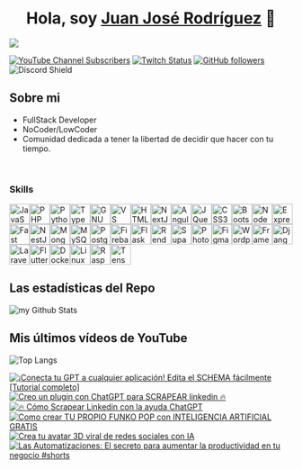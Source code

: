 <div align="center">
<h1 align="center">Hola, soy <a href="https://juanjoserprofesionaldigital.com">Juan José Rodríguez</a> 👋</h1>
</div>
<img src="https://media.licdn.com/dms/image/D4D16AQFRMMpjD_1jKw/profile-displaybackgroundimage-shrink_350_1400/0/1712176501999?e=1720656000&v=beta&t=3CoBRRLnMIPqVBcjhDlppKhdee8LQ9REPb__q39iKhE">

[![YouTube Channel Subscribers](https://img.shields.io/youtube/channel/subscribers/UCYmCPRyxAVLSpUh7J53DzEQ?style=social)](https://www.youtube.com/@juanjoser-prodigital?sub_confirmation=1)
[![Twitch Status](https://img.shields.io/twitch/status/juanjoserprodigital?style=social)](https://www.twitch.tv/juanjoserprodigital)
[![GitHub followers](https://img.shields.io/github/followers/JJRProDigital?style=social)](https://github.com/JJRProDigital)
![Discord Shield](https://discord.com/api/guilds/921677072089374782/widget.png?style=shield)


## Sobre mi

- FullStack Developer 
- NoCoder/LowCoder
- Comunidad dedicada a tener la libertad de decidir que hacer con tu tiempo.
<br>

### Skills 
<p align="left">
<a href="https://developer.mozilla.org/en-US/docs/Web/JavaScript" target="_blank" rel="noreferrer"><img src="https://raw.githubusercontent.com/danielcranney/readme-generator/main/public/icons/skills/javascript-colored.svg" width="36" height="36" alt="JavaScript" /></a><a href="https://www.php.net/" target="_blank" rel="noreferrer"><img src="https://raw.githubusercontent.com/danielcranney/readme-generator/main/public/icons/skills/php-colored.svg" width="36" height="36" alt="PHP" /></a><a href="https://www.python.org/" target="_blank" rel="noreferrer"><img src="https://raw.githubusercontent.com/danielcranney/readme-generator/main/public/icons/skills/python-colored.svg" width="36" height="36" alt="Python" /></a><a href="https://www.typescriptlang.org/" target="_blank" rel="noreferrer"><img src="https://raw.githubusercontent.com/danielcranney/readme-generator/main/public/icons/skills/typescript-colored.svg" width="36" height="36" alt="TypeScript" /></a><a href="https://www.gnu.org/software/bash/" target="_blank" rel="noreferrer"><img src="https://raw.githubusercontent.com/danielcranney/readme-generator/main/public/icons/skills/gnubash.svg" width="36" height="36" alt="GNU Bash" /></a><a href="https://code.visualstudio.com/" target="_blank" rel="noreferrer"><img src="https://raw.githubusercontent.com/danielcranney/readme-generator/main/public/icons/skills/visualstudiocode.svg" width="36" height="36" alt="VS Code" /></a><a href="https://developer.mozilla.org/en-US/docs/Glossary/HTML5" target="_blank" rel="noreferrer"><img src="https://raw.githubusercontent.com/danielcranney/readme-generator/main/public/icons/skills/html5-colored.svg" width="36" height="36" alt="HTML5" /></a><a href="https://nextjs.org/docs" target="_blank" rel="noreferrer"><img src="https://raw.githubusercontent.com/danielcranney/readme-generator/main/public/icons/skills/nextjs-colored.svg" width="36" height="36" alt="NextJs" /></a><a href="https://angular.io/" target="_blank" rel="noreferrer"><img src="https://raw.githubusercontent.com/danielcranney/readme-generator/main/public/icons/skills/angularjs-colored.svg" width="36" height="36" alt="Angular" /></a><a href="https://jquery.com/" target="_blank" rel="noreferrer"><img src="https://raw.githubusercontent.com/danielcranney/readme-generator/main/public/icons/skills/jquery-colored.svg" width="36" height="36" alt="JQuery" /></a><a href="https://www.w3.org/TR/CSS/#css" target="_blank" rel="noreferrer"><img src="https://raw.githubusercontent.com/danielcranney/readme-generator/main/public/icons/skills/css3-colored.svg" width="36" height="36" alt="CSS3" /></a><a href="https://getbootstrap.com/" target="_blank" rel="noreferrer"><img src="https://raw.githubusercontent.com/danielcranney/readme-generator/main/public/icons/skills/bootstrap-colored.svg" width="36" height="36" alt="Bootstrap" /></a><a href="https://nodejs.org/en/" target="_blank" rel="noreferrer"><img src="https://raw.githubusercontent.com/danielcranney/readme-generator/main/public/icons/skills/nodejs-colored.svg" width="36" height="36" alt="NodeJS" /></a><a href="https://expressjs.com/" target="_blank" rel="noreferrer"><img src="https://raw.githubusercontent.com/danielcranney/readme-generator/main/public/icons/skills/express-colored.svg" width="36" height="36" alt="Express" /></a><a href="https://fastapi.tiangolo.com/" target="_blank" rel="noreferrer"><img src="https://raw.githubusercontent.com/danielcranney/readme-generator/main/public/icons/skills/fastapi-colored.svg" width="36" height="36" alt="Fast API" /></a><a href="https://docs.nestjs.com/" target="_blank" rel="noreferrer"><img src="https://raw.githubusercontent.com/danielcranney/readme-generator/main/public/icons/skills/nestjs-colored.svg" width="36" height="36" alt="NestJS" /></a><a href="https://www.mongodb.com/" target="_blank" rel="noreferrer"><img src="https://raw.githubusercontent.com/danielcranney/readme-generator/main/public/icons/skills/mongodb-colored.svg" width="36" height="36" alt="MongoDB" /></a><a href="https://www.mysql.com/" target="_blank" rel="noreferrer"><img src="https://raw.githubusercontent.com/danielcranney/readme-generator/main/public/icons/skills/mysql-colored.svg" width="36" height="36" alt="MySQL" /></a><a href="https://www.postgresql.org/" target="_blank" rel="noreferrer"><img src="https://raw.githubusercontent.com/danielcranney/readme-generator/main/public/icons/skills/postgresql-colored.svg" width="36" height="36" alt="PostgreSQL" /></a><a href="https://firebase.google.com/" target="_blank" rel="noreferrer"><img src="https://raw.githubusercontent.com/danielcranney/readme-generator/main/public/icons/skills/firebase-colored.svg" width="36" height="36" alt="Firebase" /></a><a href="https://flask.palletsprojects.com/en/2.0.x/" target="_blank" rel="noreferrer"><img src="https://raw.githubusercontent.com/danielcranney/readme-generator/main/public/icons/skills/flask-colored.svg" width="36" height="36" alt="Flask" /></a><a href="https://render.com/" target="_blank" rel="noreferrer"><img src="https://raw.githubusercontent.com/danielcranney/readme-generator/main/public/icons/skills/render-colored.svg" width="36" height="36" alt="Render" /></a><a href="https://supabase.io/" target="_blank" rel="noreferrer"><img src="https://raw.githubusercontent.com/danielcranney/readme-generator/main/public/icons/skills/supabase-colored.svg" width="36" height="36" alt="Supabase" /></a><a href="https://www.adobe.com/uk/products/photoshop.html" target="_blank" rel="noreferrer"><img src="https://raw.githubusercontent.com/danielcranney/readme-generator/main/public/icons/skills/photoshop-colored.svg" width="36" height="36" alt="Photoshop" /></a><a href="https://www.figma.com/" target="_blank" rel="noreferrer"><img src="https://raw.githubusercontent.com/danielcranney/readme-generator/main/public/icons/skills/figma-colored.svg" width="36" height="36" alt="Figma" /></a><a href="https://wordpress.com" target="_blank" rel="noreferrer"><img src="https://raw.githubusercontent.com/danielcranney/readme-generator/main/public/icons/skills/wordpress-colored.svg" width="36" height="36" alt="Wordpress" /></a><a href="https://framer.com" target="_blank" rel="noreferrer"><img src="https://raw.githubusercontent.com/danielcranney/readme-generator/main/public/icons/skills/framer-colored.svg" width="36" height="36" alt="Framer" /></a><a href="https://www.djangoproject.com/" target="_blank" rel="noreferrer"><img src="https://raw.githubusercontent.com/danielcranney/readme-generator/main/public/icons/skills/django-colored.svg" width="36" height="36" alt="Django" /></a><a href="https://laravel.com/" target="_blank" rel="noreferrer"><img src="https://raw.githubusercontent.com/danielcranney/readme-generator/main/public/icons/skills/laravel-colored.svg" width="36" height="36" alt="Laravel" /></a><a href="https://flutter.dev/" target="_blank" rel="noreferrer"><img src="https://raw.githubusercontent.com/danielcranney/readme-generator/main/public/icons/skills/flutter-colored.svg" width="36" height="36" alt="Flutter" /></a><a href="https://www.docker.com/" target="_blank" rel="noreferrer"><img src="https://raw.githubusercontent.com/danielcranney/readme-generator/main/public/icons/skills/docker-colored.svg" width="36" height="36" alt="Docker" /></a><a href="https://www.linux.org" target="_blank" rel="noreferrer"><img src="https://raw.githubusercontent.com/danielcranney/readme-generator/main/public/icons/skills/linux-colored.svg" width="36" height="36" alt="Linux" /></a><a href="https://www.raspberrypi.org/" target="_blank" rel="noreferrer"><img src="https://raw.githubusercontent.com/danielcranney/readme-generator/main/public/icons/skills/raspberrypi-colored.svg" width="36" height="36" alt="Raspberry Pi" /></a><a href="https://www.tensorflow.org/" target="_blank" rel="noreferrer"><img src="https://raw.githubusercontent.com/danielcranney/readme-generator/main/public/icons/skills/tensorflow-colored.svg" width="36" height="36" alt="TensorFlow" /></a>
                    </p>


## Las estadísticas del Repo

<img align="center" src="https://github-readme-stats.vercel.app/api?username=JJRProDigital&include_all_commits=true&count_private=true&show_icons=true&line_height=20&title_color=2B5BBD&icon_color=1124BB&text_color=A1A1A1&bg_color=0,000000,130F40" alt="my Github Stats"/>

## Mis últimos vídeos de YouTube

![Top Langs](https://github-readme-stats.vercel.app/api/top-langs/?username=JJRProDigital&layout=compact&theme=dark)                    
<!-- BEGIN YOUTUBE-CARDS -->
[![¡Conecta tu GPT a cualquier aplicación! Edita el SCHEMA fácilmente [Tutorial completo]](https://ytcards.demolab.com/?id=AxsDMlxivxc&title=%C2%A1Conecta+tu+GPT+a+cualquier+aplicaci%C3%B3n%21+Edita+el+SCHEMA+f%C3%A1cilmente+%5BTutorial+completo%5D&lang=en&timestamp=1713453657&background_color=%230d1117&title_color=%23ffffff&stats_color=%23dedede&max_title_lines=1&width=250&border_radius=5 "¡Conecta tu GPT a cualquier aplicación! Edita el SCHEMA fácilmente [Tutorial completo]")](https://www.youtube.com/watch?v=AxsDMlxivxc)
[![Creo un plugin con ChatGPT para SCRAPEAR linkedin 🔥](https://ytcards.demolab.com/?id=CSgXAyyYTFs&title=Creo+un+plugin+con+ChatGPT+para+SCRAPEAR+linkedin+%F0%9F%94%A5&lang=en&timestamp=1712851217&background_color=%230d1117&title_color=%23ffffff&stats_color=%23dedede&max_title_lines=1&width=250&border_radius=5 "Creo un plugin con ChatGPT para SCRAPEAR linkedin 🔥")](https://www.youtube.com/watch?v=CSgXAyyYTFs)
[![🔥 Cómo Scrapear Linkedin con la ayuda ChatGPT](https://ytcards.demolab.com/?id=U-zMiWRY5HA&title=%F0%9F%94%A5+C%C3%B3mo+Scrapear+Linkedin+con+la+ayuda+ChatGPT&lang=en&timestamp=1710612950&background_color=%230d1117&title_color=%23ffffff&stats_color=%23dedede&max_title_lines=1&width=250&border_radius=5 "🔥 Cómo Scrapear Linkedin con la ayuda ChatGPT")](https://www.youtube.com/watch?v=U-zMiWRY5HA)
[![Como crear TU PROPIO FUNKO POP con INTELIGENCIA ARTIFICIAL GRATIS](https://ytcards.demolab.com/?id=7Zhq5yyxNM8&title=Como+crear+TU+PROPIO+FUNKO+POP+con+INTELIGENCIA+ARTIFICIAL+GRATIS&lang=en&timestamp=1705417209&background_color=%230d1117&title_color=%23ffffff&stats_color=%23dedede&max_title_lines=1&width=250&border_radius=5 "Como crear TU PROPIO FUNKO POP con INTELIGENCIA ARTIFICIAL GRATIS")](https://www.youtube.com/watch?v=7Zhq5yyxNM8)
[![Crea tu avatar 3D viral de redes sociales con IA](https://ytcards.demolab.com/?id=sGgl04CEj3A&title=Crea+tu+avatar+3D+viral+de+redes+sociales+con+IA&lang=en&timestamp=1704814213&background_color=%230d1117&title_color=%23ffffff&stats_color=%23dedede&max_title_lines=1&width=250&border_radius=5 "Crea tu avatar 3D viral de redes sociales con IA")](https://www.youtube.com/watch?v=sGgl04CEj3A)
[![Las Automatizaciones: El secreto para aumentar la productividad en tu negocio #shorts](https://ytcards.demolab.com/?id=SiZtlCr2S0I&title=Las+Automatizaciones%3A+El+secreto+para+aumentar+la+productividad+en+tu+negocio+%23shorts&lang=en&timestamp=1699371733&background_color=%230d1117&title_color=%23ffffff&stats_color=%23dedede&max_title_lines=1&width=250&border_radius=5 "Las Automatizaciones: El secreto para aumentar la productividad en tu negocio #shorts")](https://www.youtube.com/watch?v=SiZtlCr2S0I)
<!-- END YOUTUBE-CARDS -->
